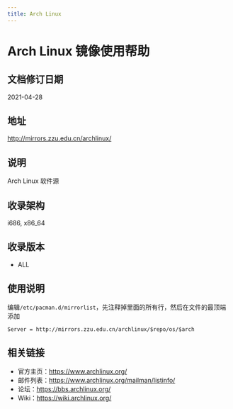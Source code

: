 ```yaml
---
title: Arch Linux
---
```

# Arch Linux 镜像使用帮助

## 文档修订日期

2021-04-28

## 地址

http://mirrors.zzu.edu.cn/archlinux/

## 说明

Arch Linux 软件源

## 收录架构

i686, x86_64

## 收录版本

- ALL

## 使用说明

编辑`/etc/pacman.d/mirrorlist`，先注释掉里面的所有行，然后在文件的最顶端添加

```shell
Server = http://mirrors.zzu.edu.cn/archlinux/$repo/os/$arch
```

## 相关链接

- 官方主页：https://www.archlinux.org/
- 邮件列表：https://www.archlinux.org/mailman/listinfo/
- 论坛：https://bbs.archlinux.org/
- Wiki：https://wiki.archlinux.org/

